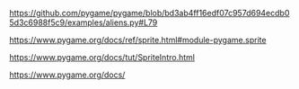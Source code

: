 https://github.com/pygame/pygame/blob/bd3ab4ff16edf07c957d694ecdb05d3c6988f5c9/examples/aliens.py#L79

https://www.pygame.org/docs/ref/sprite.html#module-pygame.sprite

https://www.pygame.org/docs/tut/SpriteIntro.html

https://www.pygame.org/docs/